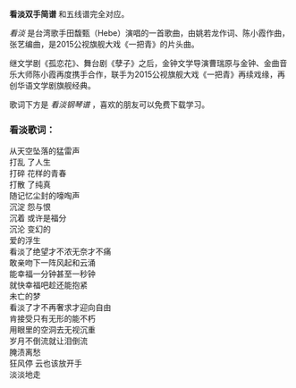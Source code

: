 

**看淡双手简谱** 和五线谱完全对应。

_看淡_ 是台湾歌手田馥甄（Hebe）演唱的一首歌曲，由姚若龙作词、陈小霞作曲，张艺编曲，是2015公视旗舰大戏《一把青》的片头曲。

继文学剧《孤恋花》、舞台剧《孽子》之后，金钟文学导演曹瑞原与金钟、金曲音乐大师陈小霞再度携手合作，联手为2015公视旗舰大戏《一把青》再续戏缘，再创华语文学剧旗舰经典。

歌词下方是 _看淡钢琴谱_ ，喜欢的朋友可以免费下载学习。

### 看淡歌词：

从天空坠落的猛雷声  
打乱 了人生  
打碎 花样的青春  
打散 了纯真  
随记忆尘封的嚎啕声  
沉淀 怨与恨  
沉着 或许是福分  
沉沦 变幻的  
爱的浮生  
看淡了绝望才不浓无奈才不痛  
敢亲吻下一阵风起和云涌  
能幸福一分钟甚至一秒钟  
就快幸福吧趁还能抱紧  
未亡的梦  
看淡了才不再奢求才迎向自由  
肯接受只有无形的能不朽  
用眼里的空洞去无视沉重  
岁月不倒流就让泪倒流  
腌渍离愁  
狂风停 云也该放开手  
淡淡地走

